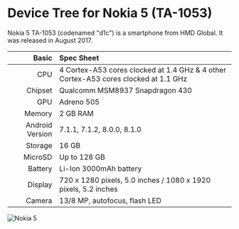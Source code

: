 Device Tree for Nokia 5 (TA-1053)
==============================================

Nokia 5 TA-1053 (codenamed "d1c") is a smartphone from HMD Global.
It was released in August 2017.

Basic   | Spec Sheet
-------:|:-------------------------
CPU     | 4 Cortex-A53 cores clocked at 1.4 GHz & 4 other Cortex-A53 cores clocked at 1.1 GHz
Chipset | Qualcomm MSM8937 Snapdragon 430
GPU     | Adreno 505
Memory  | 2 GB RAM
Android Version | 7.1.1, 7.1.2, 8.0.0, 8.1.0
Storage | 16 GB
MicroSD | Up to 128 GB
Battery | Li-Ion 3000mAh battery
Display | 720 x 1280 pixels, 5.0 inches / 1080 x 1920 pixels, 5.2 inches
Camera  | 13/8 MP, autofocus, flash LED


![Nokia 5](https://images.ctfassets.net/wcfotm6rrl7u/2xoq3YhzyIkUs4iS0mcQui/09b03179b4a57e9d4b349f1f2890677e/Nokia_5-color_variant-Tempered_Blue.png?fm=jpg&fl=progressive&bg=rgb:FFFFFF&q=80&h=700 "Nokia 5")
